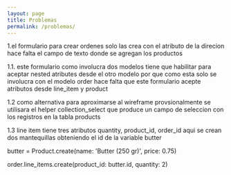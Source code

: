 ```yaml
---
layout: page
title: Problemas
permalink: /problemas/
---
```

1.el formulario para crear ordenes solo las crea con el atributo de la direcion hace falta el campo de texto donde
se agregan los productos

1.1. este formulario como involucra dos modelos tiene que habilitar para aceptar nested atributes desde el otro modelo
por que como esta solo se involucra con el modelo order hace falta que este formulario acepte atributos desde line_item y
product 

1.2 como alternativa para aproximarse al wireframe provsionalmente se utilisara el helper collection_select que produce
un campo de seleccion con los registros en la tabla products

1.3 line item tiene tres atributos quantity, product_id, order_id aqui se crean dos mantequillas obteniendo el id de la variable butter

butter = Product.create(name: 'Butter (250 gr)', price: 0.75)

order.line_items.create(product_id: butter.id, quantity: 2)

